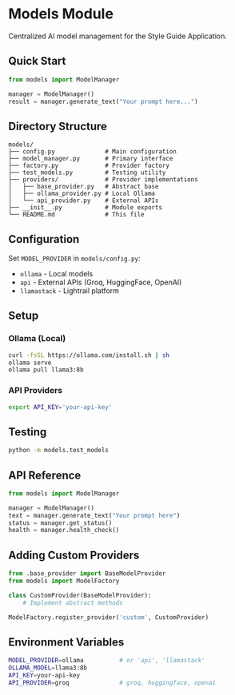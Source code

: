 # Models Module

Centralized AI model management for the Style Guide Application.

## Quick Start

```python
from models import ModelManager

manager = ModelManager()
result = manager.generate_text("Your prompt here...")
```

## Directory Structure

```
models/
├── config.py              # Main configuration
├── model_manager.py       # Primary interface  
├── factory.py             # Provider factory
├── test_models.py         # Testing utility
├── providers/             # Provider implementations
│   ├── base_provider.py   # Abstract base
│   ├── ollama_provider.py # Local Ollama
│   └── api_provider.py    # External APIs
├── __init__.py            # Module exports
└── README.md              # This file
```

## Configuration

Set `MODEL_PROVIDER` in `models/config.py`:
- `ollama` - Local models
- `api` - External APIs (Groq, HuggingFace, OpenAI)  
- `llamastack` - Lightrail platform

## Setup

### Ollama (Local)
```bash
curl -fsSL https://ollama.com/install.sh | sh
ollama serve
ollama pull llama3:8b
```

### API Providers
```bash
export API_KEY='your-api-key'
```

## Testing

```bash
python -m models.test_models
```

## API Reference

```python
from models import ModelManager

manager = ModelManager()
text = manager.generate_text("Your prompt here")
status = manager.get_status()
health = manager.health_check()
```

## Adding Custom Providers

```python
from .base_provider import BaseModelProvider
from models import ModelFactory

class CustomProvider(BaseModelProvider):
    # Implement abstract methods

ModelFactory.register_provider('custom', CustomProvider)
```

## Environment Variables

```bash
MODEL_PROVIDER=ollama          # or 'api', 'llamastack'
OLLAMA_MODEL=llama3:8b
API_KEY=your-api-key
API_PROVIDER=groq              # groq, huggingface, openai
``` 
